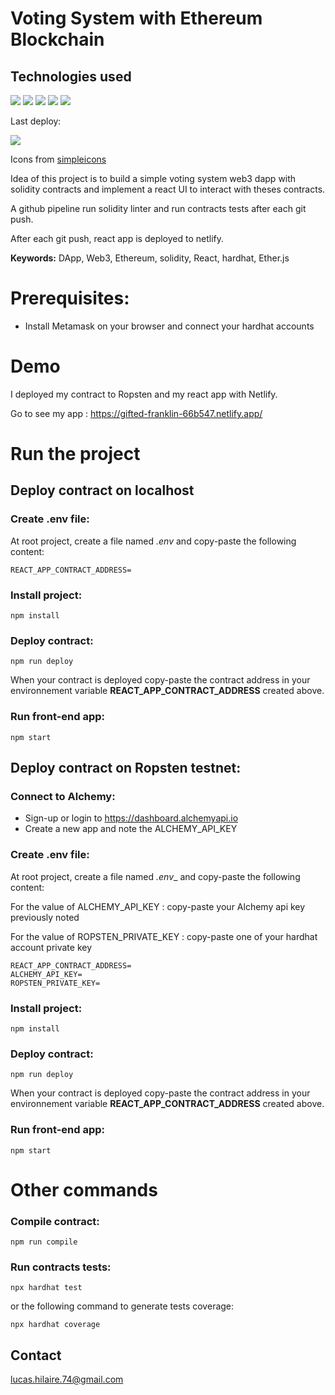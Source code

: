# Voting System with Ethereum Blockchain

## Technologies used

![](https://img.shields.io/badge/-Solidity-000000?style=for-the-badge&logo=Solidity&logoColor=fff)
![](https://img.shields.io/badge/-React-2496ED?style=for-the-badge&logo=React&logoColor=fff)
![](https://img.shields.io/badge/-Netlifly-007ACC?style=for-the-badge&logo=netlify&logoColor=fff)
![](https://img.shields.io/badge/-Hardhat-F8F8F5?style=for-the-badge)
![](https://img.shields.io/badge/-Ethereum-0000ff?style=for-the-badge&logo=Ethereum&logoColor=fff)

Last deploy:

![](https://img.shields.io/netlify/b24290b8-ac4f-4fe8-9415-15adf78011cc)

Icons from [simpleicons](https://simpleicons.org/)

Idea of this project is to build a simple voting system web3 dapp with solidity contracts and implement a react UI to interact with theses contracts.

A github pipeline run solidity linter and run contracts tests after each git push.

After each git push, react app is deployed to netlify.

**Keywords:** DApp, Web3, Ethereum, solidity, React, hardhat, Ether.js

# Prerequisites:

- Install Metamask on your browser and connect your hardhat accounts

# Demo

I deployed my contract to Ropsten and my react app with Netlify.

Go to see my app : <https://gifted-franklin-66b547.netlify.app/>

# Run the project

## Deploy contract on localhost

### Create .env file:

At root project, create a file named _.env_ and copy-paste the following content:

```
REACT_APP_CONTRACT_ADDRESS=
```

### Install project:

```
npm install
```

### Deploy contract:

```
npm run deploy
```

When your contract is deployed copy-paste the contract address in your environnement variable **REACT_APP_CONTRACT_ADDRESS** created above.

### Run front-end app:

```
npm start
```

## Deploy contract on Ropsten testnet:

### Connect to Alchemy:

- Sign-up or login to <https://dashboard.alchemyapi.io>
- Create a new app and note the ALCHEMY_API_KEY

### Create .env file:

At root project, create a file named _.env_\_ and copy-paste the following content:

For the value of ALCHEMY_API_KEY : copy-paste your Alchemy api key previously noted

For the value of ROPSTEN_PRIVATE_KEY : copy-paste one of your hardhat account private key

```
REACT_APP_CONTRACT_ADDRESS=
ALCHEMY_API_KEY=
ROPSTEN_PRIVATE_KEY=
```

### Install project:

```
npm install
```

### Deploy contract:

```
npm run deploy
```

When your contract is deployed copy-paste the contract address in your environnement variable **REACT_APP_CONTRACT_ADDRESS** created above.

### Run front-end app:

```
npm start
```

# Other commands

### Compile contract:

```
npm run compile
```

### Run contracts tests:

```
npx hardhat test
```

or the following command to generate tests coverage:

```
npx hardhat coverage
```

## Contact

<lucas.hilaire.74@gmail.com>
